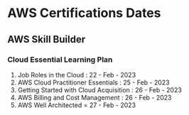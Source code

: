 # AWS Certifications Dates

## AWS Skill Builder

### Cloud Essential Learning Plan

1. Job Roles in the Cloud : 22 - Feb - 2023
2. AWS Cloud Practitioner Essentials : 25 - Feb - 2023
3. Getting Started with Cloud Acquisition : 26 - Feb - 2023
4. AWS Billing and Cost Management : 26 - Feb - 2023
5. AWS Well Architected = 27 - Feb - 2023
